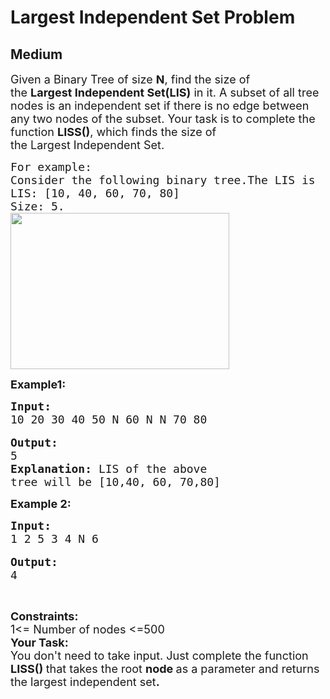# Largest Independent Set Problem
## Medium 
<div class="problem-statement">
                <p></p><p><span style="font-size:18px">Given a Binary Tree of size <strong>N</strong>, find the size of the&nbsp;<strong>Largest&nbsp;Independent&nbsp;Set(LIS)</strong> in it. A subset of all tree nodes is an independent set if there is no edge between any two nodes of the subset. Your task is to complete the function <strong>LISS()</strong>, which finds the size of the&nbsp;Largest&nbsp;Independent&nbsp;Set.</span></p>

<pre><span style="font-size:18px">For example:
Consider the following binary tree.The LIS is
LIS: [10, 40, 60, 70, 80]
Size: 5.
<img src="http://www.geeksforgeeks.org/wp-content/uploads/LargestIndependentSet.png" style="height:250px; width:350px" class="img-responsive">
</span></pre>

<p><span style="font-size:18px"><strong>Example1:</strong></span></p>

<pre><span style="font-size:18px"><strong>Input:</strong>
10 20 30 40 50 N 60 N N 70 80</span>

<span style="font-size:18px"><strong>Output:</strong>
5
<strong>Explanation:</strong> LIS of the above 
tree will be [10,40, 60, 70,80]</span></pre>

<p><strong><span style="font-size:18px">Example 2:</span></strong></p>

<pre><span style="font-size:18px"><strong>Input: </strong>
1 2 5 3 4 N 6</span>

<span style="font-size:18px"><strong>Output:</strong>
4</span></pre>

<p>&nbsp;</p>

<p><span style="font-size:18px"><strong>Constraints:</strong><br>
1&lt;= Number of nodes &lt;=500<br>
<strong>Your Task:</strong><br>
You don't need to take input. Just complete the function<strong> LISS() </strong>that takes the root <strong>node </strong>as a parameter and returns the largest independent set<strong>.</strong></span></p>
 <p></p>
            </div>